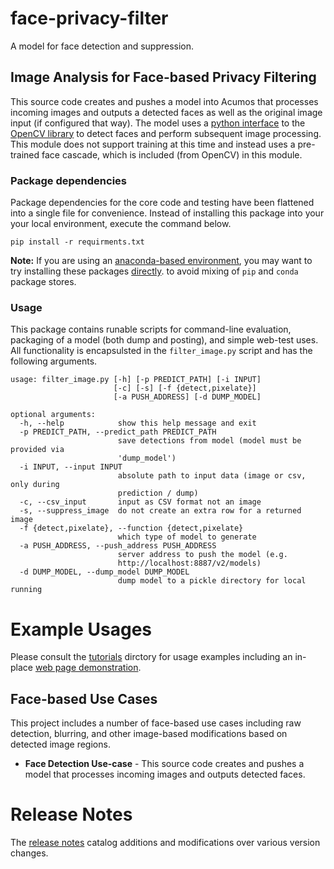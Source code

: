 # face-privacy-filter
A model for face detection and suppression.

## Image Analysis for Face-based Privacy Filtering
This source code creates and pushes a model into Acumos that processes
incoming images and outputs a detected faces as well as the original image
input (if configured that way).  The model uses a [python interface](https://pypi.python.org/pypi/opencv-python)
to the [OpenCV library](https://opencv.org/) to detect faces and perform
subsequent image processing.  This module does not support training
at this time and instead uses a pre-trained face cascade, which is
included (from OpenCV) in this module.

### Package dependencies
Package dependencies for the core code and testing have been flattened into a
single file for convenience. Instead of installing this package into your 
your local environment, execute the command below.

```
pip install -r requirments.txt
```

**Note:** If you are using an [anaconda-based environment](https://anaconda.org), 
you may want to try 
installing these packages [directly](https://docs.anaconda.com/anaconda-repository/user-guide/tasks/pkgs/download-install-pkg).
to avoid mixing of `pip` and `conda` package stores. 

### Usage
This package contains runable scripts for command-line evaluation,
packaging of a model (both dump and posting), and simple web-test
uses.   All functionality is encapsulsted in the `filter_image.py`
script and has the following arguments.

```
usage: filter_image.py [-h] [-p PREDICT_PATH] [-i INPUT]
                       [-c] [-s] [-f {detect,pixelate}]
                       [-a PUSH_ADDRESS] [-d DUMP_MODEL]

optional arguments:
  -h, --help            show this help message and exit
  -p PREDICT_PATH, --predict_path PREDICT_PATH
                        save detections from model (model must be provided via
                        'dump_model')
  -i INPUT, --input INPUT
                        absolute path to input data (image or csv, only during
                        prediction / dump)
  -c, --csv_input       input as CSV format not an image
  -s, --suppress_image  do not create an extra row for a returned image
  -f {detect,pixelate}, --function {detect,pixelate}
                        which type of model to generate
  -a PUSH_ADDRESS, --push_address PUSH_ADDRESS
                        server address to push the model (e.g.
                        http://localhost:8887/v2/models)
  -d DUMP_MODEL, --dump_model DUMP_MODEL
                        dump model to a pickle directory for local running
```



# Example Usages
Please consult the [tutorials](tutorials) dirctory for usage examples
including an in-place [web page demonstration](tutorials/lesson3.md).

## Face-based Use Cases
This project includes a number of face-based use cases including raw
detection, blurring, and other image-based modifications based on
detected image regions.

* **Face Detection Use-case** - This source code creates and pushes a model that processes
incoming images and outputs detected faces.

# Release Notes
The [release notes](release-notes.md) catalog additions and modifications
over various version changes.

